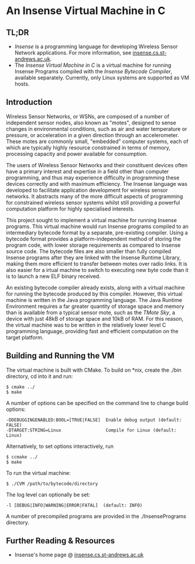 An Insense Virtual Machine in C
===============================

TL;DR
--------
* *Insense* is a programming language for developing Wireless Sensor Network applications. For more information, see [insense.cs.st-andrews.ac.uk](http://insense.cs.st-andrews.ac.uk).
* The *Insense Virtual Machine in C* is a virtual machine for running Insense Programs compiled with the *Insense Bytecode Compiler*, available separately. Currently, only Linux systems are supported as VM hosts.

Introduction
----------------
Wireless Sensor Networks, or WSNs, are composed of a number of independent sensor nodes, also known as "motes", designed to sense changes in environmental conditions, such as air and water temperature or pressure, or acceleration in a given direction through an accelerometer. These motes are commonly small, "embedded" computer systems, each of which are typically highly resource constrained in terms of memory, processing capacity and power available for consumption.

The users of Wireless Sensor Networks and their constituent devices often have a primary interest and expertise in a field other than computer programming, and thus may experience difficulty in programming these devices correctly and with maximum efficiency. The Insense language was developed to facilitate application development for wireless sensor networks. It abstracts many of the more difficult aspects of programming for constrained wireless sensor systems whilst still providing a powerful computation platform for highly specialised interests.

This project sought to implement a virtual machine for running Insense programs. This virtual machine would run Insense programs compiled to an intermediary bytecode format by a separate, pre-existing compiler. Using
a bytecode format provides a platform-independent method of storing the program code, with lower storage requirements as compared to Insense source code. The bytecode files are also smaller than fully compiled Insense programs after they are linked with the Insense Runtime Library, making them more efficient to transfer between motes over radio links. It is also easier for a irtual machine to switch to executing new byte code than it is to launch a new ELF binary received.

An existing bytecode compiler already exists, along with a virtual machine for running the bytecode produced by this compiler. However, this virtual machine is written in the Java programming language. The Java
Runtime Environment requires a far greater quantity of storage space and memory than is available from a typical sensor mote, such as the *TMote Sky*, a device with just 48kB of storage space and 10kB of RAM. For this reason, the virtual machine was to be written in the relatively lower level C programming language, providing fast and efficient computation on the target platform.

Building and Running the VM
---------------------------------------

The virtual machine is built with CMake.
To build on *nix, create the ./bin directory, cd into it and run:

    $ cmake ../
    $ make


A number of options can be specified on the command line to change build options:

    -DDEBUGGINGENABLED:BOOL=[TRUE|FALSE]  Enable debug output (default: FALSE)
    -DTARGET:STRING=Linux                 Compile for Linux (default: Linux)

Alternatively, to set options interactively, run

    $ ccmake ../
    $ make

To run the virtual machine:

    $ ./CVM /path/to/bytecode/directory

The log level can optionally be set:

    -l [DEBUG|INFO|WARNING|ERROR|FATAL]  (default: INFO)

A number of precompiled programs are provided in the ./InsensePrograms directory.

Further Reading & Resources
---------------------------------------
* Insense's home page @ [insense.cs.st-andrews.ac.uk](http://insense.cs.st-andrews.ac.uk)

